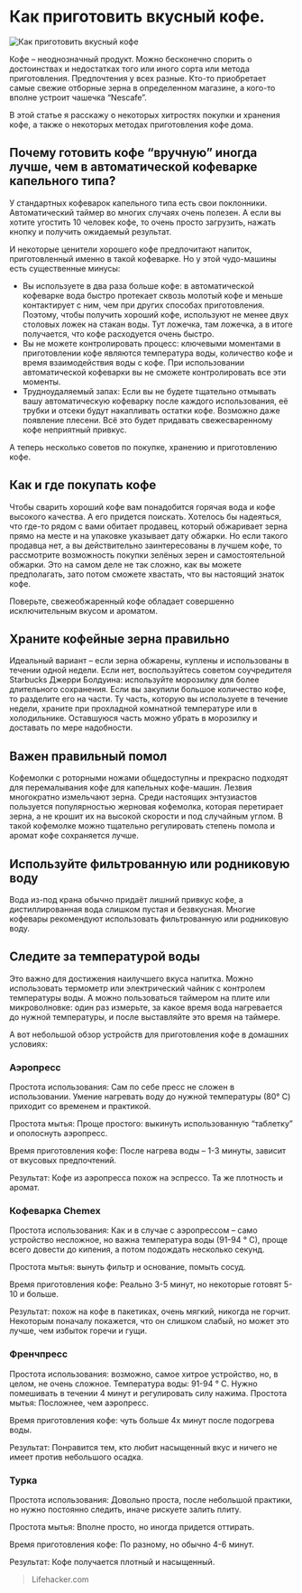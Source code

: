 # Как приготовить вкусный кофе.
![Как приготовить вкусный кофе](/images/Kulinar/Sovet/cofe.jpg 'Как приготовить вкусный кофе')

Кофе – неоднозначный продукт. Можно бесконечно спорить о достоинствах и недостатках того или иного сорта или метода приготовления. Предпочтения у всех разные. Кто-то приобретает самые свежие отборные зерна в определенном магазине, а кого-то вполне устроит чашечка “Nescafe”.

В этой статье я расскажу о некоторых хитростях покупки и хранения кофе, а также о некоторых методах приготовления кофе дома.

## Почему готовить кофе “вручную” иногда лучше, чем в автоматической кофеварке капельного типа?

У стандартных кофеварок капельного типа есть свои поклонники. Автоматический таймер во многих случаях очень полезен. А если вы хотите угостить 10 человек кофе, то очень просто загрузить, нажать кнопку и получить ожидаемый результат.

И некоторые ценители хорошего кофе предпочитают напиток, приготовленный именно в такой кофеварке. Но у этой чудо-машины есть существенные минусы:

- Вы используете в два раза больше кофе: в автоматической кофеварке вода быстро протекает сквозь молотый кофе и меньше контактирует с ним, чем при других способах приготовления. Поэтому, чтобы получить хороший кофе, используют не менее двух столовых ложек на стакан воды. Тут ложечка, там ложечка, а в итоге получается, что кофе расходуется очень быстро.
- Вы не можете контролировать процесс: ключевыми моментами в приготовлении кофе являются температура воды, количество кофе и время взаимодействия воды с кофе. При использовании автоматической кофеварки вы не сможете контролировать все эти моменты.
- Трудноудаляемый запах: Если вы не будете тщательно отмывать вашу автоматическую кофеварку после каждого использования, её трубки и отсеки будут накапливать остатки кофе. Возможно даже появление плесени. Всё это будет придавать свежесваренному кофе неприятный привкус.

А теперь несколько советов по покупке, хранению и приготовлению кофе.

## Как и где покупать кофе

Чтобы сварить хороший кофе вам понадобится горячая вода и кофе высокого качества. А его придется поискать. Хотелось бы надеяться, что где-то рядом с вами обитает продавец, который обжаривает зерна прямо на месте и на упаковке указывает дату обжарки. Но если такого продавца нет, а вы действительно заинтересованы в лучшем кофе, то рассмотрите возможность покупки зелёных зерен и самостоятельной обжарки. Это на самом деле не так сложно, как вы можете предполагать, зато потом сможете хвастать, что вы настоящий знаток кофе.

Поверьте, свежеобжаренный кофе обладает совершенно исключительным вкусом и ароматом.

## Храните кофейные зерна правильно

Идеальный вариант – если зерна обжарены, куплены и использованы в течении одной недели. Если нет, воспользуйтесь советом соучредителя Starbucks Джерри Болдуина: используйте морозилку для более длительного сохранения. Если вы закупили большое количество кофе, то разделите его на части. Ту часть, которую вы используете в течение недели, храните при прохладной комнатной температуре или в холодильнике. Оставшуюся часть можно убрать в морозилку и доставать по мере надобности.

## Важен правильный помол

Кофемолки с роторными ножами общедоступны и прекрасно подходят для перемалывания кофе для капельных кофе-машин. Лезвия многократно измельчают зерна. Среди настоящих энтузиастов пользуется популярностью жерновая кофемолка, которая перетирает зерна, а не крошит их на высокой скорости и под случайным углом. В такой кофемолке можно тщательно регулировать степень помола и аромат кофе сохраняется лучше.

## Используйте фильтрованную или родниковую воду

Вода из-под крана обычно придаёт лишний привкус кофе, а дистиллированная вода слишком пустая и безвкусная. Многие кофевары рекомендуют использовать фильтрованную или родниковую воду.

## Следите за температурой воды

Это важно для достижения наилучшего вкуса напитка. Можно использовать термометр или электрический чайник с контролем температуры воды. А можно пользоваться таймером на плите или микроволновке: один раз измерьте, за какое время вода нагревается до нужной температуры, и после выставляйте это время на таймере.

А вот небольшой обзор устройств для приготовления кофе в домашних условиях:

### Аэропресс

Простота использования: Сам по себе пресс не сложен в использовании. Умение нагревать воду до нужной температуры (80° С) приходит со временем и практикой.

Простота мытья: Проще простого: выкинуть использованную “таблетку” и ополоснуть аэропресс.

Время приготовления кофе: После нагрева воды – 1-3 минуты, зависит от вкусовых предпочтений.

Результат: Кофе из аэропресса похож на эспрессо. Та же плотность и аромат.

### Кофеварка Chemex
Простота использования: Как и в случае с аэропрессом – само устройство несложное, но важна температура воды (91-94 ° С), проще всего довести до кипения, а потом подождать несколько секунд.

Простота мытья: вынуть фильтр и основание, помыть сосуд.

Время приготовления кофе: Реально 3-5 минут, но некоторые готовят 5-10 и больше.

Результат: похож на кофе в пакетиках, очень мягкий, никогда не горчит. Некоторым поначалу покажется, что он слишком слабый, но может это лучше, чем избыток горечи и гущи.

### Френчпресс

Простота использования: возможно, самое хитрое устройство, но, в целом, не очень сложное. Температура воды: 91-94 ° С. Нужно помешивать в течении 4 минут и регулировать силу нажима.
Простота мытья: Посложнее, чем аэропресс.

Время приготовления кофе: чуть больше 4х минут после подогрева воды.

Результат: Понравится тем, кто любит насыщенный вкус и ничего не имеет против небольшого осадка.

### Турка

Простота использования: Довольно проста, после небольшой практики, но нужно постоянно следить, иначе рискуете залить плиту.

Простота мытья: Вполне просто, но иногда придется оттирать.

Время приготовления кофе: По разному, но обычно 4-6 минут.

Результат: Кофе получается плотный и насыщенный.

> Lifehacker.com 

